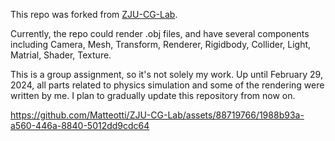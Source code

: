 This repo was forked from [ZJU-CG-Lab](https://github.com/Matteotti/ZJU-CG-Lab).

Currently, the repo could render .obj files, and have several components including Camera, Mesh, Transform, Renderer, Rigidbody, Collider, Light, Matrial, Shader, Texture.

This is a group assignment, so it's not solely my work. Up until February 29, 2024, all parts related to physics simulation and some of the rendering were written by me. I plan to gradually update this repository from now on.

https://github.com/Matteotti/ZJU-CG-Lab/assets/88719766/1988b93a-a560-446a-8840-5012dd9cdc64
